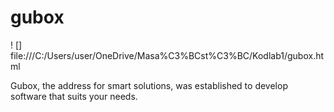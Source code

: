 # gubox
! [] file:///C:/Users/user/OneDrive/Masa%C3%BCst%C3%BC/Kodlab1/gubox.html

Gubox, the address for smart solutions, was established to develop software that suits your needs.
